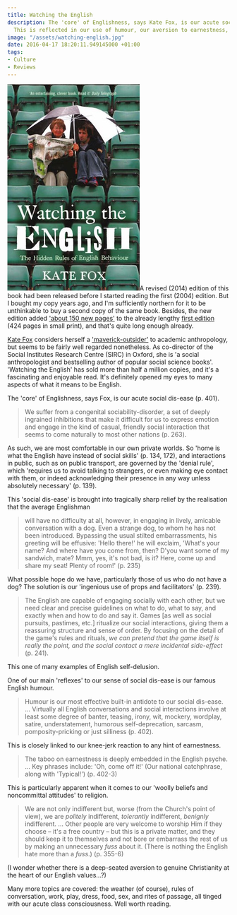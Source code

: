 ```yaml
---
title: Watching the English
description: The 'core' of Englishness, says Kate Fox, is our acute social dis-ease.
  This is reflected in our use of humour, our aversion to earnestness, and more.
image: "/assets/watching-english.jpg"
date: 2016-04-17 18:20:11.949145000 +01:00
tags:
- Culture
- Reviews
---
```

[<img alt="Watching the English, by Kate Fox" title="Watching the English, by Kate Fox" src="/assets/watching-english.jpg" class="alignright" />](http://www.amazon.co.uk/Watching-English-Hidden-Rules-Behaviour/dp/0340818867/)A revised (2014) edition of this book had been released before I started reading the first (2004) edition. But I bought my copy years ago, and I'm sufficiently northern for it to be unthinkable to buy a second copy of the same book. Besides, the new edition added ['about 150 new pages'](http://www.amazon.co.uk/Watching-English-International-Bestseller-Revised-Updated/dp/1444785206/) to the already lengthy [first edition](http://www.amazon.co.uk/Watching-English-Hidden-Rules-Behaviour/dp/0340818867/) (424 pages in small print), and that's quite long enough already.

[Kate Fox](http://www.sirc.org/about/kate_fox.html) considers herself a ['maverick-outsider'](http://www.amazon.co.uk/Watching-English-International-Bestseller-Revised-Updated/dp/1444785206/) to academic anthropology, but seems to be fairly well regarded nonetheless. As co-director of the Social Institutes Research Centre (SIRC) in Oxford, she is 'a social anthropologist and bestselling author of popular social science books'. 'Watching the English' has sold more than half a million copies, and it's a fascinating and enjoyable read. It's definitely opened my eyes to many aspects of what it means to be English.

The 'core' of Englishness, says Fox, is our acute social dis-ease (p. 401).

> We suffer from a congenital sociability-disorder, a set of deeply ingrained inhibitions that make it difficult for us to express emotion and engage in the kind of casual, friendly social interaction that seems to come naturally to most other nations (p. 263).

As such, we are most comfortable in our own private worlds. So 'home is what the English have instead of social skills' (p. 134, 172), and interactions in public, such as on public transport, are governed by the 'denial rule', which 'requires us to avoid talking to strangers, or even making eye contact with them, or indeed acknowledging their presence in any way unless absolutely necessary' (p. 139).

This 'social dis-ease' is brought into tragically sharp relief by the realisation that the average Englishman

> will have no difficulty at all, however, in engaging in lively, amicable conversation with a dog. Even a strange dog, to whom he has not been introduced. Bypassing the usual stilted embarrassments, his greeting will be effusive: 'Hello there!' he will exclaim, 'What's your name? And where have you come from, then? D'you want some of my sandwich, mate? Mmm, yes, it's not bad, is it? Here, come up and share my seat! Plenty of room!' (p. 235)

What possible hope do we have, particularly those of us who do not have a dog? The solution is our 'ingenious use of props and facilitators' (p. 239).

> The English are capable of engaging socially with each other, but we need clear and precise guidelines on what to do, what to say, and exactly when and how to do and say it. Games [as well as social pursuits, pastimes, etc.] ritualize our social interactions, giving them a reassuring structure and sense of order. By focusing on the detail of the game's rules and rituals, _we can pretend that the game itself is really the point, and the social contact a mere incidental side-effect_ (p. 241).

This one of many examples of English self-delusion.

One of our main 'reflexes' to our sense of social dis-ease is our famous English humour.

> Humour is our most effective built-in antidote to our social dis-ease. ... Virtually all English conversations and social interactions involve at least some degree of banter, teasing, irony, wit, mockery, wordplay, satire, understatement, humorous self-deprecation, sarcasm, pomposity-pricking or just silliness (p. 402).

This is closely linked to our knee-jerk reaction to any hint of earnestness.

> The taboo on earnestness is deeply embedded in the English psyche. ... Key phrases include: 'Oh, come off it!' (Our national catchphrase, along with 'Typical!') (p. 402-3)

This is particularly apparent when it comes to our 'woolly beliefs and noncommittal attitudes' to religion.

> We are not only indifferent but, worse (from the Church's point of view), we are _politely_ indifferent, _tolerantly_ indifferent, _benignly_ indifferent. ... Other people are very welcome to worship Him if they choose &ndash; it's a free country &ndash; but this is a private matter, and they should keep it to themselves and not bore or embarrass the rest of us by making an unnecessary _fuss_ about it. (There is nothing the English hate more than a _fuss_.) (p. 355-6)

(I wonder whether there is a deep-seated aversion to genuine Christianity at the heart of our English values...?)

Many more topics are covered: the weather (of course), rules of conversation, work, play, dress, food, sex, and rites of passage, all tinged with our acute class consciousness. Well worth reading.

